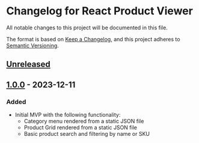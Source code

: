 # Changelog for React Product Viewer

All notable changes to this project will be documented in this file.

The format is based on [Keep a Changelog][kac], and this project adheres to
[Semantic Versioning][semver].

## [Unreleased]

## [1.0.0] - 2023-12-11

### Added
- Initial MVP with the following functionality:
  * Category menu rendered from a static JSON file
  * Product Grid rendered from a static JSON file
  * Basic product search and filtering by name or SKU

[kac]: https://keepachangelog.com/en/1.0.0/
[semver]: https://semver.org/spec/v2.0.0.html
[Unreleased]: https://github.com/JosephLeedy/react-product-viewer/compare/v1.0.0...HEAD
[1.0.0]: https://github.com/JosephLeedy/react-product-viewer/releases/tag/1.0.0
